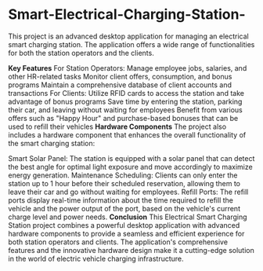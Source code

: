# Smart-Electrical-Charging-Station-
This project is an advanced desktop application for managing an electrical smart charging station. The application offers a wide range of functionalities for both the station operators and the clients.

**Key Features**
For Station Operators:
Manage employee jobs, salaries, and other HR-related tasks
Monitor client offers, consumption, and bonus programs
Maintain a comprehensive database of client accounts and transactions
For Clients:
Utilize RFID cards to access the station and take advantage of bonus programs
Save time by entering the station, parking their car, and leaving without waiting for employees
Benefit from various offers such as "Happy Hour" and purchase-based bonuses that can be used to refill their vehicles
**Hardware Components**
The project also includes a hardware component that enhances the overall functionality of the smart charging station:

Smart Solar Panel: The station is equipped with a solar panel that can detect the best angle for optimal light exposure and move accordingly to maximize energy generation.
Maintenance Scheduling: Clients can only enter the station up to 1 hour before their scheduled reservation, allowing them to leave their car and go without waiting for employees.
Refill Ports: The refill ports display real-time information about the time required to refill the vehicle and the power output of the port, based on the vehicle's current charge level and power needs.
**Conclusion**
This Electrical Smart Charging Station project combines a powerful desktop application with advanced hardware components to provide a seamless and efficient experience for both station operators and clients. The application's comprehensive features and the innovative hardware design make it a cutting-edge solution in the world of electric vehicle charging infrastructure.
